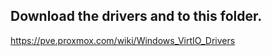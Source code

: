 ## Download the drivers and to this folder.  
  
https://pve.proxmox.com/wiki/Windows_VirtIO_Drivers